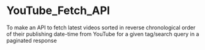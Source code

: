 # YouTube_Fetch_API
To make an API to fetch latest videos sorted in reverse chronological order of their publishing date-time from YouTube for a given tag/search query in a paginated response
